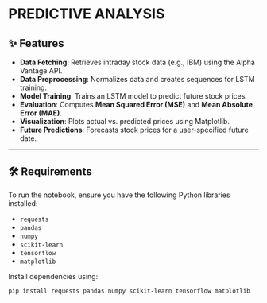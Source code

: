 # PREDICTIVE ANALYSIS
## ✨ Features

- **Data Fetching**: Retrieves intraday stock data (e.g., IBM) using the Alpha Vantage API.
- **Data Preprocessing**: Normalizes data and creates sequences for LSTM training.
- **Model Training**: Trains an LSTM model to predict future stock prices.
- **Evaluation**: Computes **Mean Squared Error (MSE)** and **Mean Absolute Error (MAE)**.
- **Visualization**: Plots actual vs. predicted prices using Matplotlib.
- **Future Predictions**: Forecasts stock prices for a user-specified future date.

---

## 🛠️ Requirements

To run the notebook, ensure you have the following Python libraries installed:

- `requests`
- `pandas`
- `numpy`
- `scikit-learn`
- `tensorflow`
- `matplotlib`

Install dependencies using:

```bash
pip install requests pandas numpy scikit-learn tensorflow matplotlib

